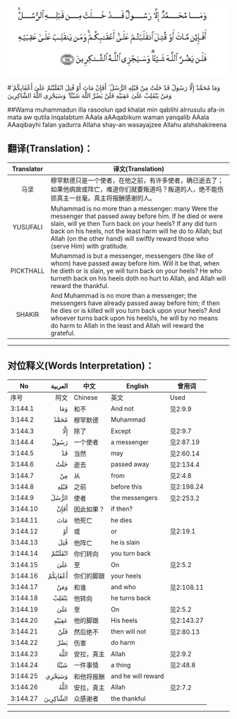 ![003:144](images/003_144.gif)

#وَمَا مُحَمَّدٌ إِلَّا رَسُولٌ قَدْ خَلَتْ مِنْ قَبْلِهِ الرُّسُلُ ۚ أَفَإِنْ مَاتَ أَوْ قُتِلَ انْقَلَبْتُمْ عَلَىٰ أَعْقَابِكُمْ ۚ وَمَنْ يَنْقَلِبْ عَلَىٰ عَقِبَيْهِ فَلَنْ يَضُرَّ اللَّهَ شَيْئًا ۗ وَسَيَجْزِي اللَّهُ الشَّاكِرِينَ 

##Wama muhammadun illa rasoolun qad khalat min qablihi alrrusulu afa-in mata aw qutila inqalabtum AAala aAAqabikum waman yanqalib AAala AAaqibayhi falan yadurra Allaha shay-an wasayajzee Allahu alshshakireena 

## 翻译(Translation)：

| Translator | 译文(Translation)                                            |
| :--------: | ------------------------------------------------------------ |
|    马坚    | 穆罕默德只是一个使者，在他之前，有许多使者，确已逝去了；如果他病故或阵亡，难道你们就要叛道吗？叛道的人，绝不能伤损真主一丝毫。真主将报酬感谢的人。 |
|  YUSUFALI  | Muhammad is no more than a messenger: many Were the messenger that passed away before him. If he died or were slain, will ye then Turn back on your heels? If any did turn back on his heels, not the least harm will he do to Allah; but Allah (on the other hand) will swiftly reward those who (serve Him) with gratitude. |
| PICKTHALL  | Muhammad is but a messenger, messengers (the like of whom) have passed away before him. Will it be that, when he dieth or is slain, ye will turn back on your heels? He who turneth back on his heels doth no hurt to Allah, and Allah will reward the thankful. |
|   SHAKIR   | And Muhammad is no more than a messenger; the messengers have already passed away before him; if then he dies or is killed will you turn back upon your heels? And whoever turns back upon his heels!s, he will by no means do harm to Allah in the least and Allah will reward the grateful. |

---

## 对位释义(Words Interpretation)：

| No   | العربية | 中文    | English | 曾用词 |
| ---- | ------: | ------- | ------- | ------ |
| 序号 |    阿文 | Chinese | 英文    | Used   |
| 3:144.1  | وَمَا      | 和不       | And not            | 见2:9.9    |
| 3:144.2  | مُحَمَّدٌ     | 穆罕默德   | Muhammad           |            |
| 3:144.3  | إِلَّا      | 除了       | Except             | 见2:9.7    |
| 3:144.4  | رَسُولٌ     | 一个使者   | a messenger        | 见2:87.19  |
| 3:144.5  | قَدْ       | 当然       | may                | 见2:60.14  |
| 3:144.6  | خَلَتْ      | 逝去       | passed away        | 见2:134.4  |
| 3:144.7  | مِنْ       | 从         | from               | 见2:4.8    |
| 3:144.8  | قَبْلِهِ     | 之前       | before this        | 见2:198.24 |
| 3:144.9  | الرُّسُلُ    | 使者       | the messengers     | 见2:253.2  |
| 3:144.10 | أَفَإِنْ     | 因此如果？ | if then?           |            |
| 3:144.11 | مَاتَ      | 他死亡     | he dies            |            |
| 3:144.12 | أَوْ       | 或         | or                 | 见2:19.1   |
| 3:144.13 | قُتِلَ      | 他阵亡     | he is slain        |            |
| 3:144.14 | انْقَلَبْتُمْ  | 你们转向   | you turn back      |            |
| 3:144.15 | عَلَىٰ      | 至         | On                 | 见2:5.2    |
| 3:144.16 | أَعْقَابِكُمْ  | 你们的脚跟 | your heels         |            |
| 3:144.17 | وَمَنْ      | 和谁       | and who            | 见2:108.11 |
| 3:144.18 | يَنْقَلِبْ    | 他转向     | he turns back      |            |
| 3:144.19 | عَلَىٰ      | 至         | On                 | 见2:5.2    |
| 3:144.20 | عَقِبَيْهِ    | 他的脚跟   | His heels          | 见2:143.27 |
| 3:144.21 | فَلَنْ      | 然后绝不   | then will not      | 见2:80.13  |
| 3:144.22 | يَضُرَّ      | 伤害       | do harm            |            |
| 3:144.23 | اللَّهَ     | 安拉，真主 | Allah              | 见2:9.2 |
| 3:144.24 | شَيْئًا     | 一件事情   | a thing            | 见2:48.8   |
| 3:144.25 | وَسَيَجْزِي   | 和他将报酬 | and he will reward |            |
| 3:144.26 | اللَّهُ     | 安拉，真主 | Allah              | 见2:7.2 |
| 3:144.27 | الشَّاكِرِينَ | 众感谢者   | the thankful       |            |

---
